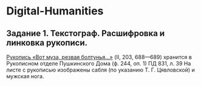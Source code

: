 # Digital-Humanities
## Задание 1. Текстограф. Расшифровка и линковка рукописи.
 [Рукопись «Вот муза, резвая болтунья...»](http://textograf.ru/textograf/editor/#/document/f5befa3f-cc70-4b46-838c-a50c9b2bef2c "Вот муза, резвая болтуья") (II, 203, 688—689) хранится в Рукописном отделе Пушкинского Дома (ф. 244, оп. 1)
ПД 831, л. 39 
На листе с рукописью изображены сабля (по указанию Т. Г. Цявловской) и мужская нога.
